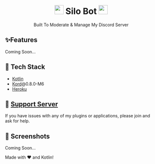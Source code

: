<h1 align="center"><img src="./assets/logo.gif" width="30px"> Silo Bot <img src="./assets/logo.gif" width="30px"></h1>
<p align="center">Built To Moderate & Manage My Discord Server</p>

## ✨Features
Coming Soon...

## 🚧 Tech Stack

- [Kotlin](https://kotlinlang.org)
- [Kord](https://github.com/kordlib/kord)@0.8.0-M6
- [Heroku](https://www.heroku.com)

## 📝 [Support Server](https://discord.gg/NwZfkNyfeR)

If you have issues with any of my plugins or applications, please join and ask for help.

## 📸 Screenshots
Coming Soon...


Made with :heart: and Kotlin!


